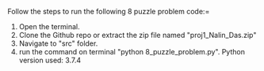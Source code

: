 Follow the steps to run the following 8 puzzle problem code:=

1. Open the terminal. 
2. Clone the Github repo or extract the zip file named "proj1_Nalin_Das.zip"
3. Navigate to "src" folder.
4. run the command on terminal "python 8_puzzle_problem.py".  Python version used: 3.7.4
